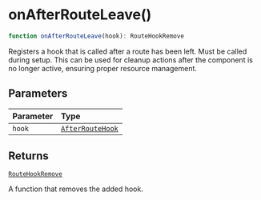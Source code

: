 # onAfterRouteLeave()

```ts
function onAfterRouteLeave(hook): RouteHookRemove
```

Registers a hook that is called after a route has been left. Must be called during setup.
This can be used for cleanup actions after the component is no longer active, ensuring proper resource management.

## Parameters

| Parameter | Type |
| :------ | :------ |
| `hook` | [`AfterRouteHook`](../types/AfterRouteHook) |

## Returns

[`RouteHookRemove`](../types/RouteHookRemove)

A function that removes the added hook.
